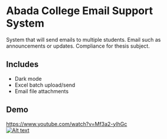 # Abada College Email Support System
 System that will send emails to multiple students. Email such as announcements or updates. Compliance for thesis subject.


## Includes
 - Dark mode
 - Excel batch upload/send
 - Email file attachments
 
 ## Demo
 https://www.youtube.com/watch?v=Mf3a2-ylhGc
 <br>
 [![Alt text](https://img.youtube.com/vi/Mf3a2-ylhGc/0.jpg)](https://www.youtube.com/watch?v=Mf3a2-ylhGc)
